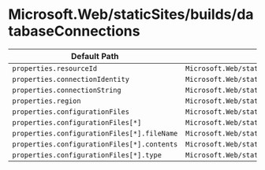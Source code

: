 # Microsoft.Web/staticSites/builds/databaseConnections

| Default Path | Alias |
|---|---|
| `properties.resourceId` | `Microsoft.Web/staticSites/builds/databaseConnections/resourceId` |
| `properties.connectionIdentity` | `Microsoft.Web/staticSites/builds/databaseConnections/connectionIdentity` |
| `properties.connectionString` | `Microsoft.Web/staticSites/builds/databaseConnections/connectionString` |
| `properties.region` | `Microsoft.Web/staticSites/builds/databaseConnections/region` |
| `properties.configurationFiles` | `Microsoft.Web/staticSites/builds/databaseConnections/configurationFiles` |
| `properties.configurationFiles[*]` | `Microsoft.Web/staticSites/builds/databaseConnections/configurationFiles[*]` |
| `properties.configurationFiles[*].fileName` | `Microsoft.Web/staticSites/builds/databaseConnections/configurationFiles[*].fileName` |
| `properties.configurationFiles[*].contents` | `Microsoft.Web/staticSites/builds/databaseConnections/configurationFiles[*].contents` |
| `properties.configurationFiles[*].type` | `Microsoft.Web/staticSites/builds/databaseConnections/configurationFiles[*].type` |

